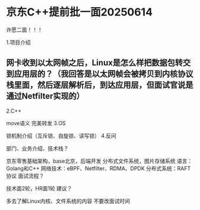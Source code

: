 # 京东C++提前批一面20250614

许愿二面！！！

1.项目介绍

## 网卡收到以太网帧之后，Linux是怎么样把数据包转交到应用层的？（我回答是以太网帧会被拷贝到内核协议栈里面，然后逐层解析后，到达应用层，但面试官说是通过Netfilter实现的）





2.C++

move语义
完美转发
3.OS

锁机制介绍（互斥锁、自旋锁、读写锁）
4.反问

部门、业务介绍、技术栈？

京东零售基础架构，base北京，后端开发
分布式文件系统，图片存储系统
语言：Golang和C++
网络技术：eBPF、Netfilter、RDMA、DPDK
分布式系统：RAFT协议
面试流程？

技术面2轮，HR面1轮
建议？

多去了解Linux内核、文件系统的内容
不要改面试时间